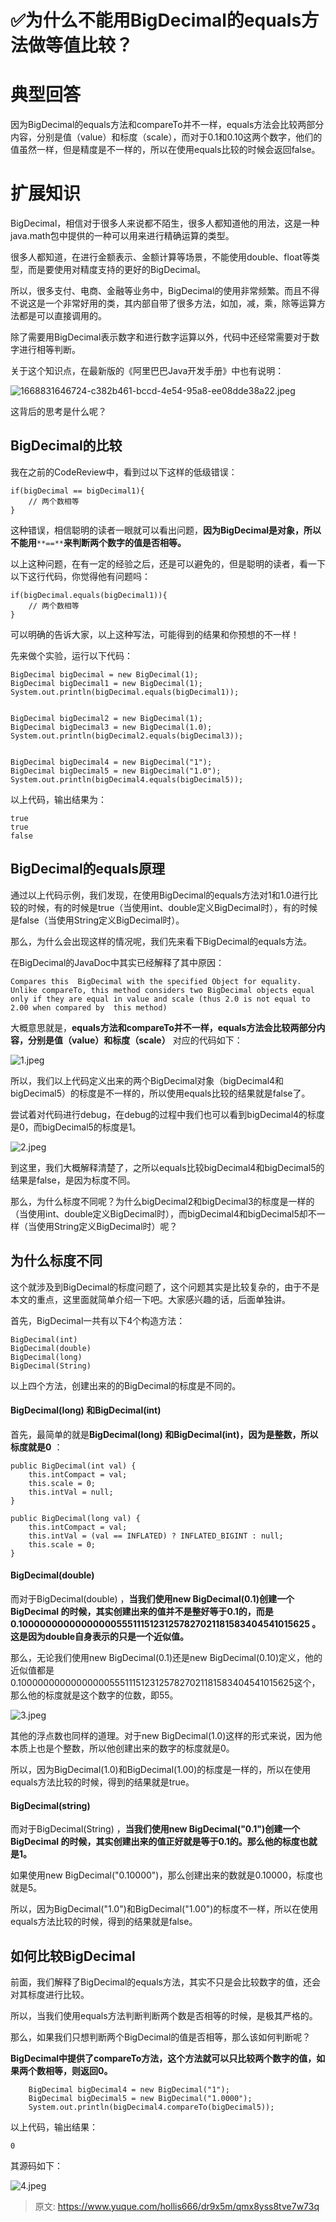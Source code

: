 # ✅为什么不能用BigDecimal的equals方法做等值比较？


# 典型回答

因为BigDecimal的equals方法和compareTo并不一样，equals方法会比较两部分内容，分别是值（value）和标度（scale），而对于0.1和0.10这两个数字，他们的值虽然一样，但是精度是不一样的，所以在使用equals比较的时候会返回false。


# 扩展知识
BigDecimal，相信对于很多人来说都不陌生，很多人都知道他的用法，这是一种java.math包中提供的一种可以用来进行精确运算的类型。

很多人都知道，在进行金额表示、金额计算等场景，不能使用double、float等类型，而是要使用对精度支持的更好的BigDecimal。

所以，很多支付、电商、金融等业务中，BigDecimal的使用非常频繁。而且不得不说这是一个非常好用的类，其内部自带了很多方法，如加，减，乘，除等运算方法都是可以直接调用的。

除了需要用BigDecimal表示数字和进行数字运算以外，代码中还经常需要对于数字进行相等判断。

关于这个知识点，在最新版的《阿里巴巴Java开发手册》中也有说明：

![1668831646724-c382b461-bccd-4e54-95a8-ee08dde38a22.jpeg](./img/RYaGsFG-oWL2mAea/1668831646724-c382b461-bccd-4e54-95a8-ee08dde38a22-819112.jpeg)

这背后的思考是什么呢？

## BigDecimal的比较

我在之前的CodeReview中，看到过以下这样的低级错误：

```
if(bigDecimal == bigDecimal1){
    // 两个数相等
}
```

这种错误，相信聪明的读者一眼就可以看出问题，**因为BigDecimal是对象，所以不能用**`**==**`**来判断两个数字的值是否相等。**

以上这种问题，在有一定的经验之后，还是可以避免的，但是聪明的读者，看一下以下这行代码，你觉得他有问题吗：

```
if(bigDecimal.equals(bigDecimal1)){
    // 两个数相等
}
```

可以明确的告诉大家，以上这种写法，可能得到的结果和你预想的不一样！

先来做个实验，运行以下代码：

```
BigDecimal bigDecimal = new BigDecimal(1);
BigDecimal bigDecimal1 = new BigDecimal(1);
System.out.println(bigDecimal.equals(bigDecimal1));


BigDecimal bigDecimal2 = new BigDecimal(1);
BigDecimal bigDecimal3 = new BigDecimal(1.0);
System.out.println(bigDecimal2.equals(bigDecimal3));


BigDecimal bigDecimal4 = new BigDecimal("1");
BigDecimal bigDecimal5 = new BigDecimal("1.0");
System.out.println(bigDecimal4.equals(bigDecimal5));
```

以上代码，输出结果为：

```
true
true
false
```


## BigDecimal的equals原理

通过以上代码示例，我们发现，在使用BigDecimal的equals方法对1和1.0进行比较的时候，有的时候是true（当使用int、double定义BigDecimal时），有的时候是false（当使用String定义BigDecimal时）。

那么，为什么会出现这样的情况呢，我们先来看下BigDecimal的equals方法。

在BigDecimal的JavaDoc中其实已经解释了其中原因：

```
Compares this  BigDecimal with the specified Object for equality.  Unlike compareTo, this method considers two BigDecimal objects equal only if they are equal in value and scale (thus 2.0 is not equal to 2.00 when compared by  this method)
```

大概意思就是，**equals方法和compareTo并不一样，equals方法会比较两部分内容，分别是值（value）和标度（scale）**
对应的代码如下：

![1.jpeg](./img/RYaGsFG-oWL2mAea/1695125002306-807827b1-f205-422d-988d-515d21d19208-009245.jpeg)

所以，我们以上代码定义出来的两个BigDecimal对象（bigDecimal4和bigDecimal5）的标度是不一样的，所以使用equals比较的结果就是false了。

尝试着对代码进行debug，在debug的过程中我们也可以看到bigDecimal4的标度是0，而bigDecimal5的标度是1。

![2.jpeg](./img/RYaGsFG-oWL2mAea/1695124997490-9243505e-184c-49d7-99cb-5ac609e4a38c-987466.jpeg)

到这里，我们大概解释清楚了，之所以equals比较bigDecimal4和bigDecimal5的结果是false，是因为标度不同。

那么，为什么标度不同呢？为什么bigDecimal2和bigDecimal3的标度是一样的（当使用int、double定义BigDecimal时），而bigDecimal4和bigDecimal5却不一样（当使用String定义BigDecimal时）呢？


## 为什么标度不同

这个就涉及到BigDecimal的标度问题了，这个问题其实是比较复杂的，由于不是本文的重点，这里面就简单介绍一下吧。大家感兴趣的话，后面单独讲。

首先，BigDecimal一共有以下4个构造方法：

```
BigDecimal(int)
BigDecimal(double) 
BigDecimal(long) 
BigDecimal(String)
```

以上四个方法，创建出来的的BigDecimal的标度是不同的。


#### BigDecimal(long) 和BigDecimal(int)

首先，最简单的就是**BigDecimal(long) 和BigDecimal(int)，因为是整数，所以标度就是0** ：

```
public BigDecimal(int val) {
    this.intCompact = val;
    this.scale = 0;
    this.intVal = null;
}

public BigDecimal(long val) {
    this.intCompact = val;
    this.intVal = (val == INFLATED) ? INFLATED_BIGINT : null;
    this.scale = 0;
}
```


#### BigDecimal(double)

而对于BigDecimal(double) ，**当我们使用new BigDecimal(0.1)创建一个BigDecimal 的时候，其实创建出来的值并不是整好等于0.1的，而是0.1000000000000000055511151231257827021181583404541015625 。这是因为double自身表示的只是一个近似值。**

那么，无论我们使用new BigDecimal(0.1)还是new BigDecimal(0.10)定义，他的近似值都是0.1000000000000000055511151231257827021181583404541015625这个，那么他的标度就是这个数字的位数，即55。

![3.jpeg](./img/RYaGsFG-oWL2mAea/1695124991568-c8792b40-c95e-4f7c-a1be-7182e743c4f0-530416.jpeg)

其他的浮点数也同样的道理。对于new BigDecimal(1.0)这样的形式来说，因为他本质上也是个整数，所以他创建出来的数字的标度就是0。

所以，因为BigDecimal(1.0)和BigDecimal(1.00)的标度是一样的，所以在使用equals方法比较的时候，得到的结果就是true。


#### BigDecimal(string)

而对于BigDecimal(String) ，**当我们使用new BigDecimal("0.1")创建一个BigDecimal 的时候，其实创建出来的值正好就是等于0.1的。那么他的标度也就是1。**

如果使用new BigDecimal("0.10000")，那么创建出来的数就是0.10000，标度也就是5。

所以，因为BigDecimal("1.0")和BigDecimal("1.00")的标度不一样，所以在使用equals方法比较的时候，得到的结果就是false。


## 如何比较BigDecimal

前面，我们解释了BigDecimal的equals方法，其实不只是会比较数字的值，还会对其标度进行比较。

所以，当我们使用equals方法判断判断两个数是否相等的时候，是极其严格的。

那么，如果我们只想判断两个BigDecimal的值是否相等，那么该如何判断呢？

**BigDecimal中提供了compareTo方法，这个方法就可以只比较两个数字的值，如果两个数相等，则返回0。**

```
    BigDecimal bigDecimal4 = new BigDecimal("1");
    BigDecimal bigDecimal5 = new BigDecimal("1.0000");
    System.out.println(bigDecimal4.compareTo(bigDecimal5));
```

以上代码，输出结果：

```
0
```

其源码如下：

![4.jpeg](./img/RYaGsFG-oWL2mAea/1695124985446-358e1085-59f5-44a5-bf14-944d5facc085-215955.jpeg)


> 原文: <https://www.yuque.com/hollis666/dr9x5m/qmx8yss8tve7w73q>